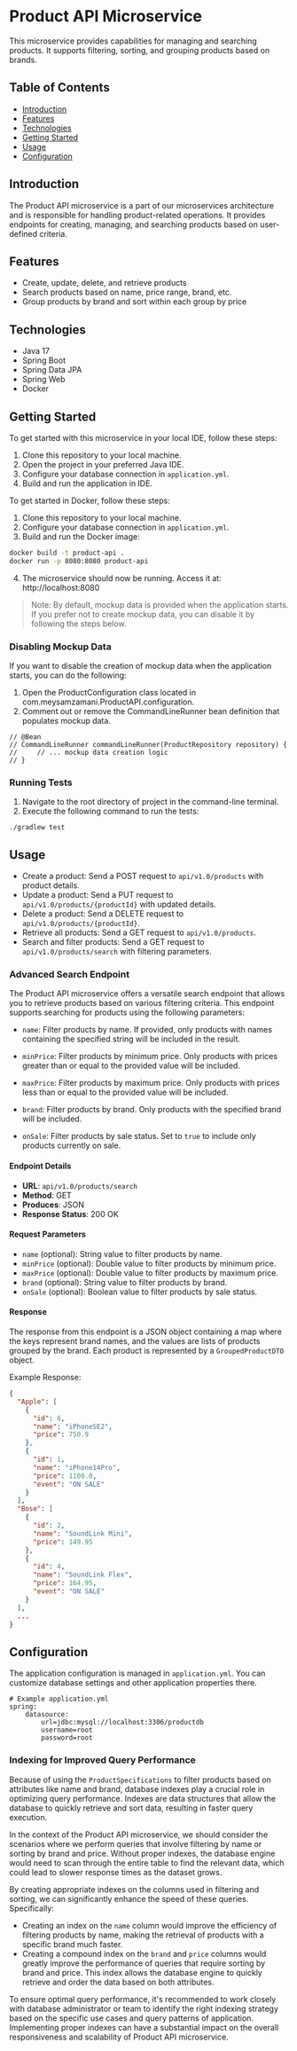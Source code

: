 # Product API Microservice

This microservice provides capabilities for managing and searching products. It supports filtering, sorting, and grouping products based on brands.

## Table of Contents

- [Introduction](#introduction)
- [Features](#features)
- [Technologies](#technologies)
- [Getting Started](#getting-started)
- [Usage](#usage)
- [Configuration](#configuration)

## Introduction

The Product API microservice is a part of our microservices architecture and is responsible for handling product-related operations. It provides endpoints for creating, managing, and searching products based on user-defined criteria.

## Features

- Create, update, delete, and retrieve products
- Search products based on name, price range, brand, etc.
- Group products by brand and sort within each group by price

## Technologies

- Java 17
- Spring Boot
- Spring Data JPA
- Spring Web
- Docker

## Getting Started

To get started with this microservice in your local IDE, follow these steps:

1. Clone this repository to your local machine.
2. Open the project in your preferred Java IDE.
3. Configure your database connection in `application.yml`.
4. Build and run the application in IDE.

To get started in Docker, follow these steps:

1. Clone this repository to your local machine.
2. Configure your database connection in `application.yml`.
3. Build and run the Docker image:

```sh
docker build -t product-api .
docker run -p 8080:8080 product-api
```
4. The microservice should now be running. Access it at: http://localhost:8080

> Note: By default, mockup data is provided when the application starts. If you prefer not to create mockup data, you can disable it by following the steps below.

### Disabling Mockup Data
If you want to disable the creation of mockup data when the application starts, you can do the following:

1. Open the ProductConfiguration class located in com.meysamzamani.ProductAPI.configuration.
2. Comment out or remove the CommandLineRunner bean definition that populates mockup data.

```
// @Bean
// CommandLineRunner commandLineRunner(ProductRepository repository) {
//     // ... mockup data creation logic
// }
```

### Running Tests

1. Navigate to the root directory of project in the command-line terminal.
2. Execute the following command to run the tests:

```
./gradlew test
```

## Usage

- Create a product: Send a POST request to `api/v1.0/products` with product details.
- Update a product: Send a PUT request to `api/v1.0/products/{productId}` with updated details.
- Delete a product: Send a DELETE request to `api/v1.0/products/{productId}`.
- Retrieve all products: Send a GET request to `api/v1.0/products`.
- Search and filter products: Send a GET request to `api/v1.0/products/search` with filtering parameters.

### Advanced Search Endpoint

The Product API microservice offers a versatile search endpoint that allows you to retrieve products based on various filtering criteria. This endpoint supports searching for products using the following parameters:

- `name`: Filter products by name. If provided, only products with names containing the specified string will be included in the result.

- `minPrice`: Filter products by minimum price. Only products with prices greater than or equal to the provided value will be included.

- `maxPrice`: Filter products by maximum price. Only products with prices less than or equal to the provided value will be included.

- `brand`: Filter products by brand. Only products with the specified brand will be included.

- `onSale`: Filter products by sale status. Set to `true` to include only products currently on sale.

#### Endpoint Details

- **URL**: `api/v1.0/products/search`
- **Method**: GET
- **Produces**: JSON
- **Response Status**: 200 OK

#### Request Parameters

- `name` (optional): String value to filter products by name.
- `minPrice` (optional): Double value to filter products by minimum price.
- `maxPrice` (optional): Double value to filter products by maximum price.
- `brand` (optional): String value to filter products by brand.
- `onSale` (optional): Boolean value to filter products by sale status.

#### Response

The response from this endpoint is a JSON object containing a map where the keys represent brand names, and the values are lists of products grouped by the brand. Each product is represented by a `GroupedProductDTO` object.

Example Response:

```json
{
  "Apple": [
    {
      "id": 6,
      "name": "iPhoneSE2",
      "price": 750.9
    },
    {
      "id": 1,
      "name": "iPhone14Pro",
      "price": 1100.0,
      "event": "ON SALE"
    }
  ],
  "Bose": [
    {
      "id": 2,
      "name": "SoundLink Mini",
      "price": 149.95
    },
    {
      "id": 4,
      "name": "SoundLink Flex",
      "price": 164.95,
      "event": "ON SALE"
    }
  ],
  ...
}
```

## Configuration

The application configuration is managed in `application.yml`. You can customize database settings and other application properties there.

```properties
# Example application.yml
spring:
    datasource:
        url=jdbc:mysql://localhost:3306/productdb
        username=root
        password=root
```
### Indexing for Improved Query Performance

Because of using the `ProductSpecifications` to filter products based on attributes like name and brand, database indexes play a crucial role in optimizing query performance. Indexes are data structures that allow the database to quickly retrieve and sort data, resulting in faster query execution.

In the context of the Product API microservice, we should consider the scenarios where we perform queries that involve filtering by name or sorting by brand and price. Without proper indexes, the database engine would need to scan through the entire table to find the relevant data, which could lead to slower response times as the dataset grows.

By creating appropriate indexes on the columns used in filtering and sorting, we can significantly enhance the speed of these queries. Specifically:

- Creating an index on the `name` column would improve the efficiency of filtering products by name, making the retrieval of products with a specific brand much faster.
- Creating a compound index on the `brand` and `price` columns would greatly improve the performance of queries that require sorting by brand and price. This index allows the database engine to quickly retrieve and order the data based on both attributes.

To ensure optimal query performance, it's recommended to work closely with database administrator or team to identify the right indexing strategy based on the specific use cases and query patterns of application. Implementing proper indexes can have a substantial impact on the overall responsiveness and scalability of Product API microservice.
